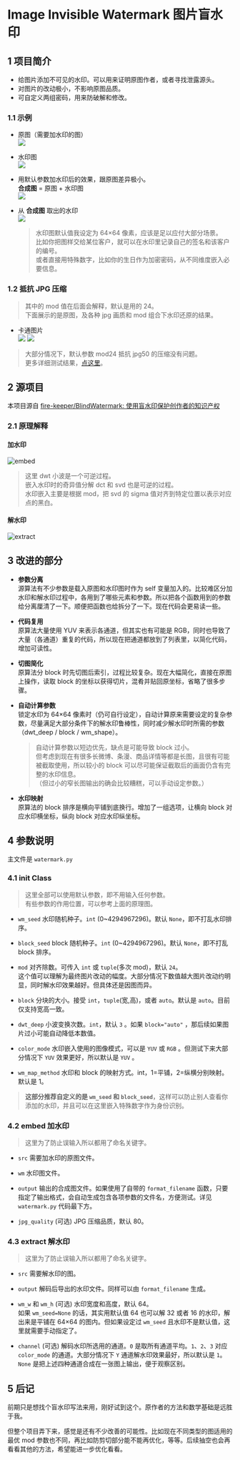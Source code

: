 # Image Invisible Watermark 图片盲水印

## 1 项目简介

-   给图片添加不可见的水印。可以用来证明原图作者，或者寻找泄露源头。
-   对图片的改动极小，不影响原图品质。
-   可自定义两组密码，用来防破解和修改。

### 1.1 示例

-   原图（需要加水印的图）  
    ![](pic/lena512.png)
-   水印图  
    ![](pic/wm64.png)
-   用默认参数加水印后的效果，跟原图差异极小。  
    **合成图** = 原图 + 水印图  
    ![](readme/test/lena512_wm64_map1_dwt1_block4_mod24_jpg80_wms1234_blks5678.jpg)
-   从 **合成图** 取出的水印  
    ![](readme/test/lena512_wm64_map1_dwt1_block4_mod24_jpg80_wms1234_blks5678_wm.png)

    > 水印图默认值我设定为 64×64 像素，应该是足以应付大部分场景。  
    > 比如你把图样交给某位客户，就可以在水印里记录自己的签名和该客户的编号。  
    > 或者直接用特殊数字，比如你的生日作为加密密码，从不同维度嵌入必要信息。

### 1.2 抵抗 JPG 压缩

> 其中的 mod 值在后面会解释，默认是用的 24。  
> 下面展示的是原图，及各种 jpg 画质和 mod 组合下水印还原的结果。

-   卡通图片  
    ![](pic/comic.png)
    ![](readme/test/comic_wm64_map1_dwt1_block4_wms1234_blks5678_mod16-32_jpg30-100.png)

> 大部分情况下，默认参数 mod24 抵抗 jpg50 的压缩没有问题。  
> 更多详细测试结果，[点这里](readme/test.md)。

## 2 源项目

本项目源自 [fire-keeper/BlindWatermark: 使用盲水印保护创作者的知识产权](https://github.com/fire-keeper/BlindWatermark)

### 2.1 原理解释

#### 加水印

![embed](readme/algorithm_diagram-embed.png)

> 这里 dwt 小波是一个可逆过程。  
>  嵌入水印时的奇异值分解 dct 和 svd 也是可逆的过程。  
>  水印嵌入主要是根据 mod，把 svd 的 sigma 值对齐到特定位置以表示对应点的黑白。

#### 解水印

![extract](readme/algorithm_diagram-extract.png)

## 3 改进的部分

-   **参数分离**  
    源算法有不少参数是载入原图和水印图时作为 self 变量加入的。比较难区分加水印和解水印过程中，各用到了哪些元素和参数。所以把各个函数用到的参数给分离厘清了一下。顺便把函数也给拆分了一下。现在代码会更易读一些。

-   **代码复用**  
    原算法大量使用 YUV 来表示各通道，但其实也有可能是 RGB，同时也导致了大量（各通道）重复的代码，所以现在把通道都放到了列表里，以简化代码，增加可读性。

-   **切图简化**  
    原算法分 block 时先切图后索引，过程比较复杂。现在大幅简化，直接在原图上操作，读取 block 的坐标以获得切片，混肴并贴回原坐标，省略了很多步骤。

-   **自动计算参数**  
    锁定水印为 64×64 像素时（仍可自行设定），自动计算原来需要设定的复杂参数，尽量满足大部分条件下的解水印鲁棒性，同时减少解水印时所需的参数（dwt_deep / block / wm_shape）。

    > 自动计算参数以短边优先，缺点是可能导致 block 过小。  
    > 但考虑到现在有很多长微博、条漫、商品详情等都是长图，且很有可能被截取使用，所以较小的 block 可以尽可能保证截取后的画面仍含有完整的水印信息。  
    > （但过小的窄长图输出的确会比较糟糕，可以手动设定参数。）

-   **水印映射**  
    原算法的 block 排序是横向平铺到底换行。增加了一组选项，让横向 block 对应水印横坐标，纵向 block 对应水印纵坐标。

## 4 参数说明

主文件是 `watermark.py`

### 4.1 init Class

> 这里全部可以使用默认参数，即不用输入任何参数。  
> 有些参数的作用位置，可以参考上面的原理图。

-   `wm_seed` 水印随机种子。`int` (0~4294967296)。默认 `None`，即不打乱水印排序。

-   `block_seed` block 随机种子。`int` (0~4294967296)。默认 `None`，即不打乱 block 排序。

-   `mod` 对齐除数。可传入 `int` 或 `tuple`(多次 mod)，默认 `24`。  
    这个值可以理解为最终图片改动的幅度。大部分情况下数值越大图片改动约明显，同时解水印效果越好。但具体还是因图而异。

-   `block` 分块的大小。接受 `int`，`tuple`(宽,高)，或者 `auto`。默认是 `auto`。目前仅支持宽高一致。

-   `dwt_deep` 小波变换次数。`int`，默认 `3` 。如果 `block="auto"` ，那后续如果图片过小可能自动降低本数值。

-   `color_mode` 水印嵌入使用的图像模式，可以是 `YUV` 或 `RGB` 。但测试下来大部分情况下 `YUV` 效果更好，所以默认是 `YUV` 。

-   `wm_map_method` 水印和 block 的映射方式。int，1=平铺，2=纵横分别映射。默认是 1。

> **这部分推荐自定义的是 `wm_seed` 和 `block_seed`**，这样可以防止别人查看你添加的水印，并且可以在这里嵌入特殊数字作为身份识别。

### 4.2 embed 加水印

> 这里为了防止误输入所以都用了命名关键字。

-   `src` 需要加水印的原图文件。

-   `wm` 水印图文件。

-   `output` 输出的合成图文件。如果使用了自带的 `format_filename` 函数，只要指定了输出格式，会自动生成包含各项参数的文件名，方便测试。详见 `watermark.py` 代码最下方。

-   `jpg_quality` (可选) JPG 压缩品质，默认 80。

### 4.3 extract 解水印

> 这里为了防止误输入所以都用了命名关键字。

-   `src` 需要解水印的图。

-   `output` 解码后导出的水印文件。同样可以由 `format_filename` 生成。

-   `wm_w` 和 `wm_h` (可选) 水印宽度和高度，默认 64。  
    如果 `wm_seed=None` 的话，其实用默认值 64 也可以解 32 或者 16 的水印，解出来是平铺在 64×64 的图内。但如果设定过 `wm_seed` 且水印不是默认值，这里就需要手动指定了。

-   `channel` (可选) 解码水印所选用的通道。`0` 是取所有通道平均。`1`、`2`、`3` 对应 `color_mode` 的通道。大部分情况下 `Y` 通道解水印效果最好，所以默认是 `1`。`None` 是把上述四种通道合成在一张图上输出，便于观察区别。

## 5 后记

前期只是想找个盲水印写法来用，刚好试到这个。原作者的方法和数学基础是远胜于我。

但整个项目弄下来，感觉是还有不少改善的可能性。比如现在不同类型的图适用的最优 mod 参数也不同，再比如防剪切部分能不能再优化，等等。后续抽空也会再看看其他的方法，希望能进一步优化看看。
